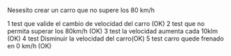 Nesesito crear un carro que no supere los 80 km/h

1 test que valide el cambio de velocidad del carro (OK)
2 test que no permita superar los 80km/h (OK)
3 test la velocidad aumenta cada 10klm (OK)
4 test Disminuir la velocidad del carro(OK)
5 test carro quede frenado en 0 km/h (OK)

